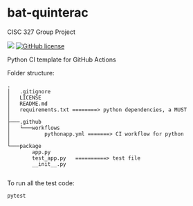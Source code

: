 # bat-quinterac
CISC 327 Group Project

[![](https://github.com/tamirarnesty/bat-quinterac/workflows/Python%20Application%20CI/badge.svg)](https://github.com/tamirarnesty/bat-quinterac/actions)
[![GitHub license](https://img.shields.io/github/license/Naereen/StrapDown.js.svg?style=flat-square&color=brightgreen)](https://github.com/Naereen/StrapDown.js/blob/master/LICENSE)

Python CI template for GitHub Actions

Folder structure:
```
.
│   .gitignore
│   LICENSE
│   README.md
│   requirements.txt ========> python dependencies, a MUST
│
├───.github
│   └───workflows
│           pythonapp.yml =======> CI workflow for python
│
└───package
        app.py
        test_app.py   ==========> test file
        __init__.py
        
```

To run all the test code:

```
pytest
```
